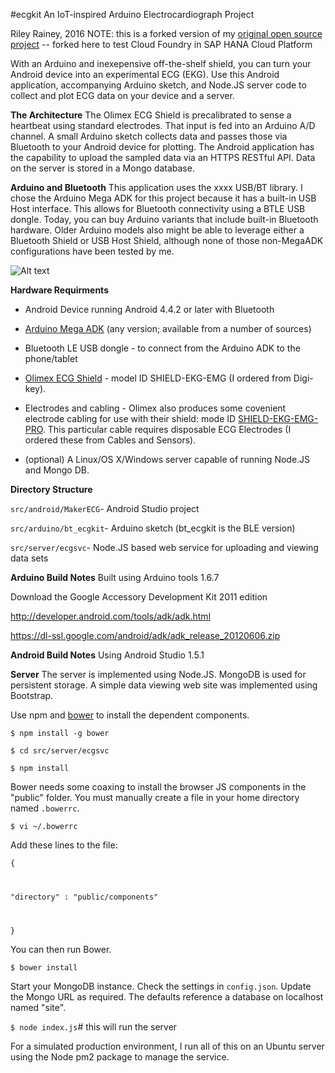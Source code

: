 #ecgkit
An IoT-inspired Arduino Electrocardiograph Project

Riley Rainey, 2016
NOTE: this is a forked version of my [original open source project](https://github.com/rrainey/ecgkit) -- forked here to test Cloud Foundry in SAP HANA Cloud Platform

With an Arduino and inexepensive off-the-shelf shield, you can turn your Android device into an experimental ECG (EKG). Use this Android application, accompanying Arduino sketch, and Node.JS server code to collect and plot ECG data on your device and a server.

**The Architecture**
The Olimex ECG Shield is precalibrated to sense a heartbeat using standard electrodes. That input is fed into an Arduino A/D channel. A small Arduino sketch collects data and passes those via Bluetooth to your Android device for plotting. The Android application has the capability to upload the sampled data via an HTTPS RESTful API. Data on the server is stored in a Mongo database.

**Arduino and Bluetooth**
This application uses the xxxx USB/BT library. I chose the Arduino Mega ADK for this project because it has a built-in USB Host interface. This allows for Bluetooth connectivity using a BTLE USB dongle. Today, you can buy Arduino variants that include built-in Bluetooth hardware. Older Arduino models also might be able to leverage either a Bluetooth Shield or USB Host Shield, although none of those non-MegaADK configurations have been tested by me.

![Alt text](ecgkit-architecture.png "ecgkit architecture")

**Hardware Requirments**
- Android Device running Android 4.4.2 or later with Bluetooth

- [Arduino Mega ADK](https://www.arduino.cc/en/Main/ArduinoBoardMegaADK)  (any version; available from a number of sources)

- Bluetooth LE USB dongle - to connect from the Arduino ADK to the phone/tablet

- [Olimex ECG Shield](https://www.olimex.com/Products/Duino/Shields/SHIELD-EKG-EMG/) - model ID SHIELD-EKG-EMG (I ordered from Digi-key).

- Electrodes and cabling - Olimex also produces some covenient electrode cabling for use with their shield: mode ID [SHIELD-EKG-EMG-PRO](https://www.olimex.com/Products/Duino/Shields/SHIELD-EKG-EMG-PRO/). This particular cable requires disposable ECG Electrodes (I ordered these from Cables and Sensors).
- (optional) A Linux/OS X/Windows server capable of running Node.JS and Mongo DB.

**Directory Structure**

<code>src/android/MakerECG</code>- Android Studio project

<code>src/arduino/bt_ecgkit</code>- Arduino sketch (bt_ecgkit is the BLE version)

<code>src/server/ecgsvc</code>- Node.JS based web service for uploading and viewing data sets


**Arduino Build Notes**
Built using Arduino tools 1.6.7

Download the Google Accessory Development Kit 2011 edition

http://developer.android.com/tools/adk/adk.html

https://dl-ssl.google.com/android/adk/adk_release_20120606.zip


**Android Build Notes**
Using Android Studio 1.5.1

**Server**
The server is implemented using Node.JS. MongoDB is used for persistent storage. A simple data viewing web site was implemented using Bootstrap.

Use npm and [bower](https://github.com/bower/bower) to install the dependent components.

<code>$ npm install -g bower</code>

<code>$ cd src/server/ecgsvc</code>

<code>$ npm install</code>

Bower needs some coaxing to install the browser JS components in the "public" folder. You must manually create a file in your home directory named <code>.bowerrc</code>.

<code>$ vi ~/.bowerrc</code>

Add these lines to the file:

<code>{

  "directory" : "public/components"
  
}</code>

You can then run Bower.

<code>$ bower install</code>

Start your MongoDB instance. Check the settings in <code>config.json</code>.  Update the Mongo URL as required. The defaults reference a database on localhost named "site".

<code>$ node index.js</code># this will run the server

For a simulated production environment, I run all of this on an Ubuntu server using the Node pm2 package to manage the service.
